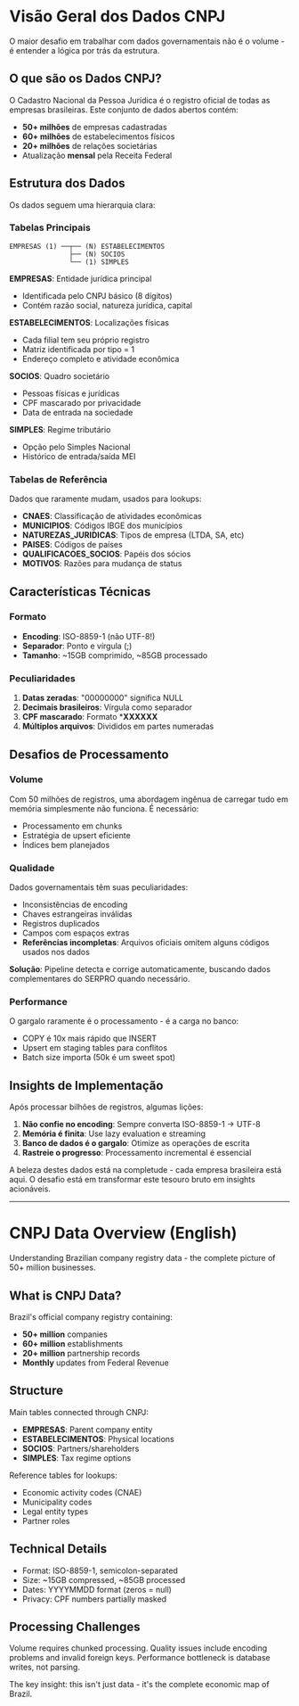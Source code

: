 # Visão Geral dos Dados CNPJ

O maior desafio em trabalhar com dados governamentais não é o volume - é entender a lógica por trás da estrutura.

## O que são os Dados CNPJ?

O Cadastro Nacional da Pessoa Jurídica é o registro oficial de todas as empresas brasileiras. Este conjunto de dados abertos contém:

- **50+ milhões** de empresas cadastradas
- **60+ milhões** de estabelecimentos físicos
- **20+ milhões** de relações societárias
- Atualização **mensal** pela Receita Federal

## Estrutura dos Dados

Os dados seguem uma hierarquia clara:

### Tabelas Principais
```
EMPRESAS (1) ──┬── (N) ESTABELECIMENTOS
               ├── (N) SOCIOS
               └── (1) SIMPLES
```

**EMPRESAS**: Entidade jurídica principal
- Identificada pelo CNPJ básico (8 dígitos)
- Contém razão social, natureza jurídica, capital

**ESTABELECIMENTOS**: Localizações físicas
- Cada filial tem seu próprio registro
- Matriz identificada por tipo = 1
- Endereço completo e atividade econômica

**SOCIOS**: Quadro societário
- Pessoas físicas e jurídicas
- CPF mascarado por privacidade
- Data de entrada na sociedade

**SIMPLES**: Regime tributário
- Opção pelo Simples Nacional
- Histórico de entrada/saída MEI

### Tabelas de Referência

Dados que raramente mudam, usados para lookups:

- **CNAES**: Classificação de atividades econômicas
- **MUNICIPIOS**: Códigos IBGE dos municípios
- **NATUREZAS_JURIDICAS**: Tipos de empresa (LTDA, SA, etc)
- **PAISES**: Códigos de países
- **QUALIFICACOES_SOCIOS**: Papéis dos sócios
- **MOTIVOS**: Razões para mudança de status

## Características Técnicas

### Formato
- **Encoding**: ISO-8859-1 (não UTF-8!)
- **Separador**: Ponto e vírgula (;)
- **Tamanho**: ~15GB comprimido, ~85GB processado

### Peculiaridades
1. **Datas zeradas**: "00000000" significa NULL
2. **Decimais brasileiros**: Vírgula como separador
3. **CPF mascarado**: Formato ***XXXXXX**
4. **Múltiplos arquivos**: Divididos em partes numeradas

## Desafios de Processamento

### Volume
Com 50 milhões de registros, uma abordagem ingênua de carregar tudo em memória simplesmente não funciona. É necessário:
- Processamento em chunks
- Estratégia de upsert eficiente
- Índices bem planejados

### Qualidade
Dados governamentais têm suas peculiaridades:
- Inconsistências de encoding
- Chaves estrangeiras inválidas
- Registros duplicados
- Campos com espaços extras
- **Referências incompletas**: Arquivos oficiais omitem alguns códigos usados nos dados

**Solução**: Pipeline detecta e corrige automaticamente, buscando dados complementares do SERPRO quando necessário.

### Performance
O gargalo raramente é o processamento - é a carga no banco:
- COPY é 10x mais rápido que INSERT
- Upsert em staging tables para conflitos
- Batch size importa (50k é um sweet spot)

## Insights de Implementação

Após processar bilhões de registros, algumas lições:

1. **Não confie no encoding**: Sempre converta ISO-8859-1 → UTF-8
2. **Memória é finita**: Use lazy evaluation e streaming
3. **Banco de dados é o gargalo**: Otimize as operações de escrita
4. **Rastreie o progresso**: Processamento incremental é essencial

A beleza destes dados está na completude - cada empresa brasileira está aqui. O desafio está em transformar este tesouro bruto em insights acionáveis.

---

# CNPJ Data Overview (English)

Understanding Brazilian company registry data - the complete picture of 50+ million businesses.

## What is CNPJ Data?

Brazil's official company registry containing:
- **50+ million** companies
- **60+ million** establishments
- **20+ million** partnership records
- **Monthly** updates from Federal Revenue

## Structure

Main tables connected through CNPJ:
- **EMPRESAS**: Parent company entity
- **ESTABELECIMENTOS**: Physical locations
- **SOCIOS**: Partners/shareholders
- **SIMPLES**: Tax regime options

Reference tables for lookups:
- Economic activity codes (CNAE)
- Municipality codes
- Legal entity types
- Partner roles

## Technical Details

- Format: ISO-8859-1, semicolon-separated
- Size: ~15GB compressed, ~85GB processed
- Dates: YYYYMMDD format (zeros = null)
- Privacy: CPF numbers partially masked

## Processing Challenges

Volume requires chunked processing. Quality issues include encoding problems and invalid foreign keys. Performance bottleneck is database writes, not parsing.

The key insight: this isn't just data - it's the complete economic map of Brazil.

